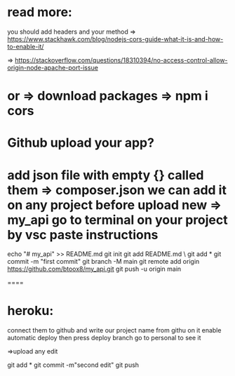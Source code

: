 # read more:

you should add headers and your method
=> https://www.stackhawk.com/blog/nodejs-cors-guide-what-it-is-and-how-to-enable-it/

=> https://stackoverflow.com/questions/18310394/no-access-control-allow-origin-node-apache-port-issue

# or => download packages => npm i cors

# Github upload your app?

add json file with empty {} called them => composer.json
we can add it on any project before upload
new => my_api
go to terminal on your project by vsc
paste instructions
====
echo "# my_api" >> README.md
git init
git add README.md \\ git add \*
git commit -m "first commit"
git branch -M main
git remote add origin https://github.com/btoox8/my_api.git
git push -u origin main

====

# heroku:

connect them to github and write our project name from
githu on it
enable automatic deploy
then press deploy branch
go to personal to see it

=>upload any edit

git add \*
git commit -m"second edit"
git push
